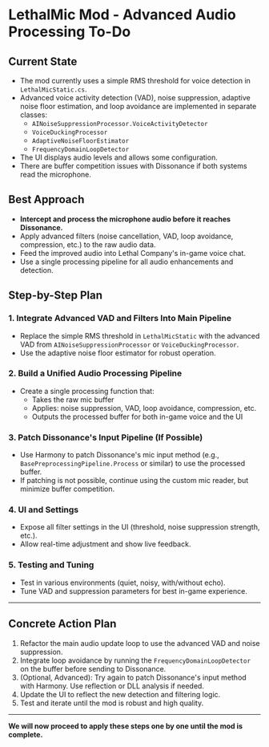 # LethalMic Mod - Advanced Audio Processing To-Do

## Current State
- The mod currently uses a simple RMS threshold for voice detection in `LethalMicStatic.cs`.
- Advanced voice activity detection (VAD), noise suppression, adaptive noise floor estimation, and loop avoidance are implemented in separate classes:
  - `AINoiseSuppressionProcessor.VoiceActivityDetector`
  - `VoiceDuckingProcessor`
  - `AdaptiveNoiseFloorEstimator`
  - `FrequencyDomainLoopDetector`
- The UI displays audio levels and allows some configuration.
- There are buffer competition issues with Dissonance if both systems read the microphone.

## Best Approach
- **Intercept and process the microphone audio before it reaches Dissonance.**
- Apply advanced filters (noise cancellation, VAD, loop avoidance, compression, etc.) to the raw audio data.
- Feed the improved audio into Lethal Company's in-game voice chat.
- Use a single processing pipeline for all audio enhancements and detection.

## Step-by-Step Plan

### 1. Integrate Advanced VAD and Filters Into Main Pipeline
- Replace the simple RMS threshold in `LethalMicStatic` with the advanced VAD from `AINoiseSuppressionProcessor` or `VoiceDuckingProcessor`.
- Use the adaptive noise floor estimator for robust operation.

### 2. Build a Unified Audio Processing Pipeline
- Create a single processing function that:
  - Takes the raw mic buffer
  - Applies: noise suppression, VAD, loop avoidance, compression, etc.
  - Outputs the processed buffer for both in-game voice and the UI

### 3. Patch Dissonance's Input Pipeline (If Possible)
- Use Harmony to patch Dissonance's mic input method (e.g., `BasePreprocessingPipeline.Process` or similar) to use the processed buffer.
- If patching is not possible, continue using the custom mic reader, but minimize buffer competition.

### 4. UI and Settings
- Expose all filter settings in the UI (threshold, noise suppression strength, etc.).
- Allow real-time adjustment and show live feedback.

### 5. Testing and Tuning
- Test in various environments (quiet, noisy, with/without echo).
- Tune VAD and suppression parameters for best in-game experience.

---

## Concrete Action Plan

1. Refactor the main audio update loop to use the advanced VAD and noise suppression.
2. Integrate loop avoidance by running the `FrequencyDomainLoopDetector` on the buffer before sending to Dissonance.
3. (Optional, Advanced): Try again to patch Dissonance's input method with Harmony. Use reflection or DLL analysis if needed.
4. Update the UI to reflect the new detection and filtering logic.
5. Test and iterate until the mod is robust and high quality.

---

**We will now proceed to apply these steps one by one until the mod is complete.** 